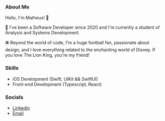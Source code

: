### About Me

Hello, I'm Matheus! 👋

🚀 I've been a Software Developer since 2020 and I'm currently a student of Analysis and Systems Development.

⚽ Beyond the world of code, I'm a huge football fan, passionate about design, and I love everything related to the enchanting world of Disney. If you love The Lion King, you're my friend!

### Skills

- iOS Development (Swift, UIKit && SwiftUI)
- Front-end Development (Typescript, React)

###  Socials
- <a href="https://www.linkedin.com/in/matheuszx/">Linkedin</a>
- <a href="mathferreiranasc12@gmail.com">Email</a>
</div>
